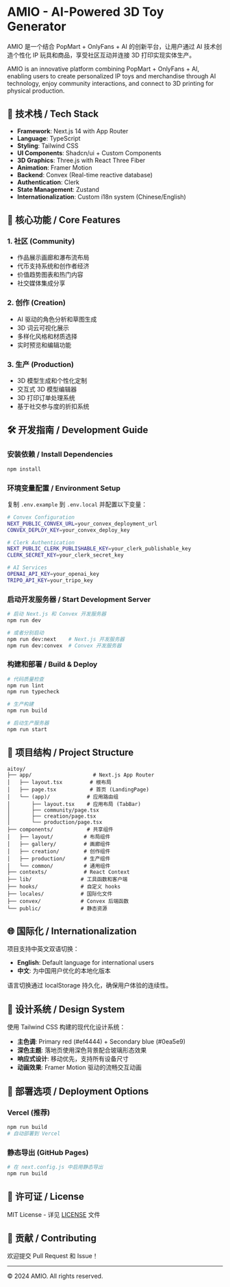 # AMIO - AI-Powered 3D Toy Generator

AMIO 是一个结合 PopMart + OnlyFans + AI 的创新平台，让用户通过 AI 技术创造个性化 IP 玩具和商品，享受社区互动并连接 3D 打印实现实体生产。

AMIO is an innovative platform combining PopMart + OnlyFans + AI, enabling users to create personalized IP toys and merchandise through AI technology, enjoy community interactions, and connect to 3D printing for physical production.

## 🚀 技术栈 / Tech Stack

- **Framework**: Next.js 14 with App Router
- **Language**: TypeScript
- **Styling**: Tailwind CSS
- **UI Components**: Shadcn/ui + Custom Components
- **3D Graphics**: Three.js with React Three Fiber
- **Animation**: Framer Motion
- **Backend**: Convex (Real-time reactive database)
- **Authentication**: Clerk
- **State Management**: Zustand
- **Internationalization**: Custom i18n system (Chinese/English)

## 🌟 核心功能 / Core Features

### 1. 社区 (Community)
- 作品展示画廊和瀑布流布局
- 代币支持系统和创作者经济
- 价值趋势图表和热门内容
- 社交媒体集成分享

### 2. 创作 (Creation)
- AI 驱动的角色分析和草图生成
- 3D 词云可视化展示
- 多样化风格和材质选择
- 实时预览和编辑功能

### 3. 生产 (Production)
- 3D 模型生成和个性化定制
- 交互式 3D 模型编辑器
- 3D 打印订单处理系统
- 基于社交参与度的折扣系统

## 🛠️ 开发指南 / Development Guide

### 安装依赖 / Install Dependencies

```bash
npm install
```

### 环境变量配置 / Environment Setup

复制 `.env.example` 到 `.env.local` 并配置以下变量：

```bash
# Convex Configuration
NEXT_PUBLIC_CONVEX_URL=your_convex_deployment_url
CONVEX_DEPLOY_KEY=your_convex_deploy_key

# Clerk Authentication
NEXT_PUBLIC_CLERK_PUBLISHABLE_KEY=your_clerk_publishable_key
CLERK_SECRET_KEY=your_clerk_secret_key

# AI Services
OPENAI_API_KEY=your_openai_key
TRIPO_API_KEY=your_tripo_key
```

### 启动开发服务器 / Start Development Server

```bash
# 启动 Next.js 和 Convex 开发服务器
npm run dev

# 或者分别启动
npm run dev:next    # Next.js 开发服务器
npm run dev:convex  # Convex 开发服务器
```

### 构建和部署 / Build & Deploy

```bash
# 代码质量检查
npm run lint
npm run typecheck

# 生产构建
npm run build

# 启动生产服务器
npm run start
```

## 📁 项目结构 / Project Structure

```
aitoy/
├── app/                    # Next.js App Router
│   ├── layout.tsx         # 根布局
│   ├── page.tsx           # 首页 (LandingPage)
│   └── (app)/            # 应用路由组
│       ├── layout.tsx    # 应用布局 (TabBar)
│       ├── community/page.tsx
│       ├── creation/page.tsx
│       └── production/page.tsx
├── components/           # 共享组件
│   ├── layout/          # 布局组件
│   ├── gallery/         # 画廊组件
│   ├── creation/        # 创作组件
│   ├── production/      # 生产组件
│   └── common/          # 通用组件
├── contexts/            # React Context
├── lib/                # 工具函数和客户端
├── hooks/              # 自定义 hooks
├── locales/            # 国际化文件
├── convex/             # Convex 后端函数
└── public/             # 静态资源
```

## 🌐 国际化 / Internationalization

项目支持中英文双语切换：

- **English**: Default language for international users
- **中文**: 为中国用户优化的本地化版本

语言切换通过 localStorage 持久化，确保用户体验的连续性。

## 🎨 设计系统 / Design System

使用 Tailwind CSS 构建的现代化设计系统：

- **主色调**: Primary red (#ef4444) + Secondary blue (#0ea5e9)
- **深色主题**: 落地页使用深色背景配合玻璃形态效果
- **响应式设计**: 移动优先，支持所有设备尺寸
- **动画效果**: Framer Motion 驱动的流畅交互动画

## 🚀 部署选项 / Deployment Options

### Vercel (推荐)
```bash
npm run build
# 自动部署到 Vercel
```

### 静态导出 (GitHub Pages)
```bash
# 在 next.config.js 中启用静态导出
npm run build
```

## 📄 许可证 / License

MIT License - 详见 [LICENSE](LICENSE) 文件

## 🤝 贡献 / Contributing

欢迎提交 Pull Request 和 Issue！

---

© 2024 AMIO. All rights reserved.